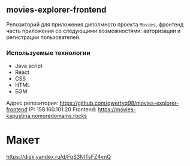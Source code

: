 ## movies-explorer-frontend

Репозиторий для приложения диполмного проекта `Movies`, фронтенд часть приложения со следующими возможностями: авторизации и регистрации пользователей.

### Используемые технологии

- Java script
- React
- CSS
- HTML
- БЭМ

Адрес репозитория: https://github.com/qwertyq98/movies-explorer-frontend
IP: 158.160.101.20
Frontend: https://movies-kapustina.nomoredomains.rocks

# Макет 

https://disk.yandex.ru/d/FqS3NITsFZ4vnQ